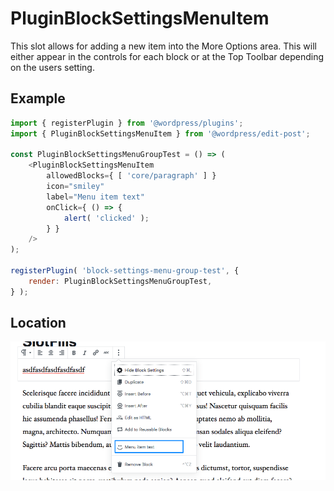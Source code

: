 # PluginBlockSettingsMenuItem

This slot allows for adding a new item into the More Options area.
This will either appear in the controls for each block or at the Top Toolbar depending on the users setting.

## Example

```js
import { registerPlugin } from '@wordpress/plugins';
import { PluginBlockSettingsMenuItem } from '@wordpress/edit-post';

const PluginBlockSettingsMenuGroupTest = () => (
	<PluginBlockSettingsMenuItem
		allowedBlocks={ [ 'core/paragraph' ] }
		icon="smiley"
		label="Menu item text"
		onClick={ () => {
			alert( 'clicked' );
		} }
	/>
);

registerPlugin( 'block-settings-menu-group-test', {
	render: PluginBlockSettingsMenuGroupTest,
} );
```

## Location

![Location](https://raw.githubusercontent.com/WordPress/gutenberg/master/docs/designers-developers/assets/plugin-block-settings-menu-item-screenshot.png?raw=true "PluginBlockSettingsMenuItem Location")

